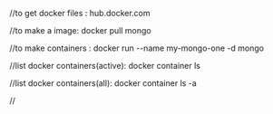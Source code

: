 
//to get docker files :
hub.docker.com

//to make  a image:
docker pull mongo

//to make containers :
 docker run  --name my-mongo-one -d mongo


//list docker containers(active):
docker container ls

//list docker containers(all):
docker container ls -a

//



